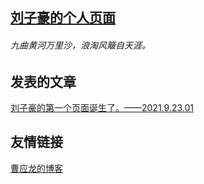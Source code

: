 ## [刘子豪的个人页面](http://DestinyZHLiu.github.io/blog)
###### *九曲黄河万里沙，浪淘风簸自天涯。*<br/>
## **发表的文章**
[刘子豪的第一个页面诞生了。——2021.9.23.01](http://DestinyZHLiu.github.io/blog/21092301)<br/>
## **友情链接**
[曹应龙的博客](http://ylcao.top)

